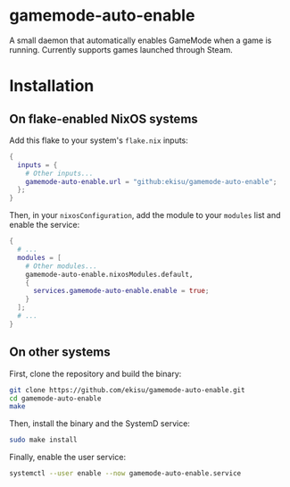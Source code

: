 # gamemode-auto-enable

A small daemon that automatically enables GameMode when a game is running. Currently supports games launched through Steam.

# Installation

## On flake-enabled NixOS systems

Add this flake to your system's `flake.nix` inputs:

```nix
{
  inputs = {
    # Other inputs...
    gamemode-auto-enable.url = "github:ekisu/gamemode-auto-enable";
  };
}
```

Then, in your `nixosConfiguration`, add the module to your `modules` list and enable the service:

```nix
{
  # ...
  modules = [
    # Other modules...
    gamemode-auto-enable.nixosModules.default,
    {
      services.gamemode-auto-enable.enable = true;
    }
  ];
  # ...
}
```

## On other systems

First, clone the repository and build the binary:

```sh
git clone https://github.com/ekisu/gamemode-auto-enable.git
cd gamemode-auto-enable
make
```

Then, install the binary and the SystemD service:

```sh
sudo make install
```

Finally, enable the user service:

```sh
systemctl --user enable --now gamemode-auto-enable.service
```
